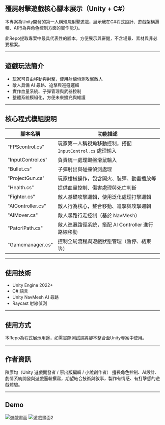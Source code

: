 ## 殭屍射擊遊戲核心腳本展示（Unity + C#）

本專案為Unity開發的第一人稱殭屍射擊遊戲，展示我在C#程式設計、遊戲架構邏輯、AI行為與角色控制方面的實作能力。

此Repo提取專案中最具代表性的腳本，方便展示與審閱，不含場景、素材與非必要檔案。

---

## 遊戲玩法簡介

- 玩家可自由移動與射擊，使用射線偵測攻擊敵人
- 敵人具備 AI 尋路、追擊與巡邏邏輯
- 實作血量系統、子彈管理與武器控制
- 整體系統模組化，方便未來擴充與維護

---

## 核心程式模組說明

| 腳本名稱 | 功能描述 |
|----------|----------|
| "FPScontrol.cs" | 玩家第一人稱視角移動控制，搭配 `InputControl.cs` 處理輸入 |
| "InputControl.cs" | 負責統一處理鍵盤滑鼠輸入 |
| "Bullet.cs" | 子彈射出與碰撞偵測處理 |
| "ProjectGun.cs" | 玩家槍械操作，包含開火、裝彈、動畫播放等 |
| "Health.cs" | 提供血量控制、傷害處理與死亡判斷 |
| "Fighter.cs" | 敵人基礎攻擊邏輯，使用泛化處理打擊邏輯 |
| "AIController.cs" | 敵人行為核心，整合移動、追擊與攻擊邏輯 |
| "AIMover.cs" | 敵人尋路行走控制（基於 NavMesh） |
| "PatorlPath.cs" | 敵人巡邏路徑系統，搭配 AI Controller 進行路線移動 |
| "Gamemanager.cs" | 控制全局流程與遊戲狀態管理（暫停、結束等） |

---

## 使用技術

- Unity Engine 2022+
- C# 語言
- Unity NavMesh AI 尋路
- Raycast 射線偵測

---

## 使用方式

本Repo為程式展示用途，如需實際測試請將腳本整合至Unity專案中使用。

---

## 作者資訊

陳彥均（Unity 遊戲開發者 / 原出版編輯 / 小說創作者）
擅長角色控制、AI設計、劇情系統開發與遊戲邏輯撰寫，期望結合技術與敘事，製作有情感、有打擊感的遊戲體驗。

---

## Demo

![遊戲畫面](Image/GamePlay1.png)
![遊戲畫面2](Image/GamePlay2.png)
